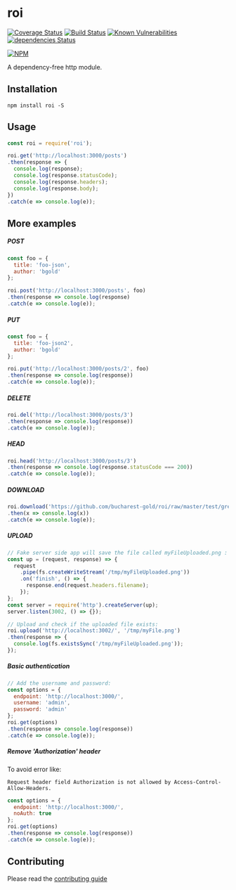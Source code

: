 # roi

[![Coverage Status](https://coveralls.io/repos/github/bucharest-gold/roi/badge.svg)](https://coveralls.io/github/bucharest-gold/roi)
[![Build Status](https://travis-ci.org/bucharest-gold/roi.svg?branch=master)](https://travis-ci.org/bucharest-gold/roi)
[![Known Vulnerabilities](https://snyk.io/test/npm/roi/badge.svg)](https://snyk.io/test/npm/roi)
[![dependencies Status](https://david-dm.org/bucharest-gold/roi/status.svg)](https://david-dm.org/bucharest-gold/roi)

[![NPM](https://nodei.co/npm/roi.png)](https://npmjs.org/package/roi)

A dependency-free http module.

## Installation

```
npm install roi -S
```

## Usage

```js
const roi = require('roi');

roi.get('http://localhost:3000/posts')
.then(response => {
  console.log(response);
  console.log(response.statusCode);
  console.log(response.headers);
  console.log(response.body);
})
.catch(e => console.log(e));
```

## More examples

##### POST

```js
const foo = {
  title: 'foo-json',
  author: 'bgold'
};

roi.post('http://localhost:3000/posts', foo)
.then(response => console.log(response)
.catch(e => console.log(e));
```

##### PUT

```js
const foo = {
  title: 'foo-json2',
  author: 'bgold'
};

roi.put('http://localhost:3000/posts/2', foo)
.then(response => console.log(response))
.catch(e => console.log(e));
```

##### DELETE

```js
roi.del('http://localhost:3000/posts/3')
.then(response => console.log(response))
.catch(e => console.log(e));
```

##### HEAD

```js
roi.head('http://localhost:3000/posts/3')
.then(response => console.log(response.statusCode === 200))
.catch(e => console.log(e));
```

##### DOWNLOAD

```js
roi.download('https://github.com/bucharest-gold/roi/raw/master/test/green.png', '/tmp/green.png')
.then(x => console.log(x))
.catch(e => console.log(e));
```

##### UPLOAD

```js
// Fake server side app will save the file called myFileUploaded.png :
const up = (request, response) => {
  request
    .pipe(fs.createWriteStream('/tmp/myFileUploaded.png'))
    .on('finish', () => {
      response.end(request.headers.filename);
    });
};
const server = require('http').createServer(up);
server.listen(3002, () => {});
```

```js
// Upload and check if the uploaded file exists:
roi.upload('http://localhost:3002/', '/tmp/myFile.png')
.then(response => {
  console.log(fs.existsSync('/tmp/myFileUploaded.png'));
});
```

##### Basic authentication

```js
// Add the username and password:
const options = {
  endpoint: 'http://localhost:3000/',
  username: 'admin',
  password: 'admin'
};
roi.get(options)
.then(response => console.log(response))
.catch(e => console.log(e));
```

##### Remove 'Authorization' header

To avoid error like:

`Request header field Authorization is not allowed by Access-Control-Allow-Headers.`

```js
const options = {
  endpoint: 'http://localhost:3000/',
  noAuth: true
};
roi.get(options)
.then(response => console.log(response))
.catch(e => console.log(e));
```


## Contributing

Please read the [contributing guide](./CONTRIBUTING.md)